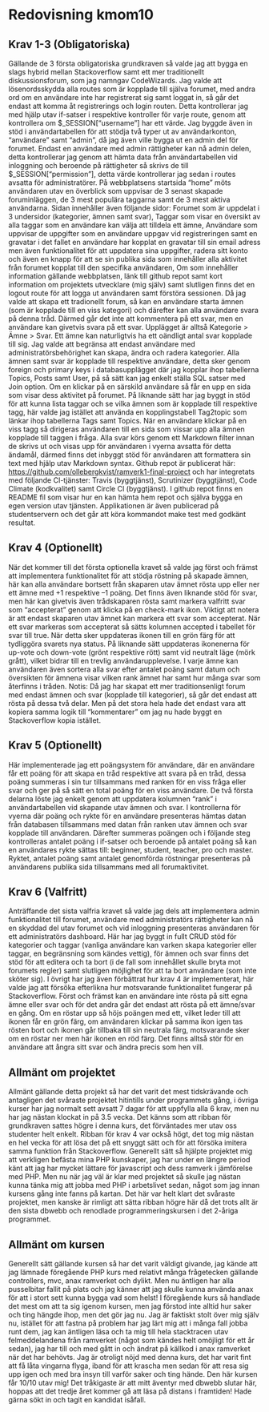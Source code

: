 ---
---

# Redovisning kmom10

## Krav 1-3 (Obligatoriska)

Gällande de 3 första obligatoriska grundkraven så valde jag att bygga en slags hybrid mellan Stackoverflow samt ett mer traditionellt diskussionsforum, som jag namngav CodeWizards. Jag valde att lösenordsskydda alla routes som är kopplade till själva forumet, med andra ord om en användare inte har registrerat sig samt loggat in, så går det endast att komma åt registrerings och login routen. Detta kontrollerar jag med hjälp utav if-satser i respektive kontroller för varje route, genom att kontrollera om $\_SESSION[“username”] har ett värde. Jag byggde även in stöd i användartabellen för att stödja två typer ut av användarkonton, “användare” samt “admin”, då jag även ville bygga ut en admin del för forumet. Endast en användare med admin rättigheter kan nå admin delen, detta kontrollerar jag genom att hämta data från användartabellen vid inloggning och beroende på rättigheter så skrivs de till $\_SESSION[“permission”], detta värde kontrollerar jag sedan i routes avsatta för administratörer.
På webbplatsens startsida “home” möts användaren utav en överblick som uppvisar de 3 senast skapade foruminläggen, de 3 mest populära taggarna samt de 3 mest aktiva användarna. Sidan innehåller även följande sidor: Forumet som är uppdelat i 3 undersidor (kategorier, ämnen samt svar), Taggar som visar en översikt av alla taggar som en användare kan välja att tilldela ett ämne, Användare som uppvisar de uppgifter som en användare uppgav vid registreringen samt en gravatar i det fallet en användare har kopplat en gravatar till sin email adress men även funktionalitet för att uppdatera sina uppgifter, radera sitt konto och även en knapp för att se sin publika sida som innehåller alla aktivitet från forumet kopplat till den specifika användaren, Om som innehåller information gällande webbplatsen, länk till github repot samt kort information om projektets utvecklare (mig själv) samt slutligen finns det en logout route för att logga ut användaren samt förstöra sessionen.
Då jag valde att skapa ett tradionellt forum, så kan en användare starta ämnen (som är kopplade till en viss kategori) och därefter kan alla användare svara på denna tråd. Därmed går det inte att kommentera på ett svar, men en användare kan givetvis svara på ett svar. Upplägget är alltså Kategorie > Ämne > Svar. Ett ämne kan naturligtvis ha ett oändligt antal svar kopplade till sig. Jag valde att begränsa att endast användare med administratörsbehörighet kan skapa, ändra och radera kategorier. Alla ämnen samt svar är kopplade till respektive användare, detta sker genom foreign och primary keys i databasupplägget där jag kopplar ihop tabellerna Topics, Posts samt User, på så sätt kan jag enkelt ställa SQL satser med Join option. Om en klickar på en särskild användare så får en upp en sida som visar dess aktivitet på forumet.
På liknande sätt har jag byggt in stöd för att kunna lista taggar och se vilka ämnen som är kopplade till respektive tagg, här valde jag istället att använda en kopplingstabell Tag2topic som länkar ihop tabellerna Tags samt Topics. När en användare klickar på en viss tagg så dirigeras användaren till en sida som vissar upp alla ämnen kopplade till taggen i fråga.
Alla svar körs genom ett Markdown filter innan de skrivs ut och visas upp för användaren i vyerna avsatta för detta ändamål, därmed finns det inbyggt stöd för användaren att formattera sin text med hjälp utav Markdown syntax.
Github repot är publicerat här: https://github.com/ollebergkvist/ramverk1-final-project och har integretats med följande CI-tjänster: Travis (byggtjänst), Scrutinizer (byggtjänst), Code Climate (kodkvalitet) samt Circle CI (byggtjänst). I github repot finns en README fil som visar hur en kan hämta hem repot och själva bygga en egen version utav tjänsten. Applikationen är även publicerad på studentservern och det går att köra kommandot make test med godkänt resultat.

## Krav 4 (Optionellt)

När det kommer till det första optionella kravet så valde jag först och främst att implementera funktionalitet för att stödja röstning på skapade ämnen, här kan alla användare bortsett från skaparen utav ämnet rösta upp eller ner ett ämne med +1 respektive –1 poäng. Det finns även liknande stöd för svar, men här kan givetvis även trådskaparen rösta samt markera valfritt svar som “accepterat” genom att klicka på en check-mark ikon. Viktigt att notera är att endast skaparen utav ämnet kan markera ett svar som accepterat. När ett svar markeras som accepterat så sätts kolumnen accepted i tabellet för svar till true. När detta sker uppdateras ikonen till en grön färg för att tydliggöra svarets nya status. På liknande sätt uppdateras ikonenerna för up-vote och down-vote (grönt respektive rött) samt vid neutralt läge (mörk grått), vilket bidrar till en trevlig användarupplevelse.
I varje ämne kan användaren även sortera alla svar efter antalet poäng samt datum och översikten för ämnena visar vilken rank ämnet har samt hur många svar som återfinns i tråden.
Notis: Då jag har skapat ett mer traditionsenligt forum med endast ämnen och svar (kopplade till kategorier), så går det endast att rösta på dessa två delar. Men på det stora hela hade det endast vara att kopiera samma logik till “kommentarer” om jag nu hade byggt en Stackoverflow kopia istället.

## Krav 5 (Optionellt)

Här implementerade jag ett poängsystem för användare, där en användare får ett poäng för att skapa en tråd respektive att svara på en tråd, dessa poäng summeras i sin tur tillsammans med ranken för en viss fråga eller svar och ger på så sätt en total poäng för en viss användare. De två första delarna löste jag enkelt genom att uppdatera kolumnen “rank” i användartabellen vid skapande utav ämnen och svar.
I kontrollerna för vyerna där poäng och rykte för en användare presenteras hämtas datan från databasen tillsammans med datan från ranken utav ämnen och svar kopplade till användaren. Därefter summeras poängen och i följande steg kontrolleras antalet poäng i if-satser och beroende på antalet poäng så kan en användares rykte sättas till: beginner, student, teacher, pro och master. Ryktet, antalet poäng samt antalet genomförda röstningar presenteras på användarens publika sida tillsammans med all forumaktivitet.

## Krav 6 (Valfritt)

Anträffande det sista valfria kravet så valde jag dels att implementera admin funktionalitet till forumet, användare med administratörs rättigheter kan nå en skyddad del utav forumet och vid inloggning presenteras användaren för ett administratörs dashboard. Här har jag byggt in fullt CRUD stöd för kategorier och taggar (vanliga användare kan varken skapa kategorier eller taggar, en begränsning som kändes vettig), för ämnen och svar finns det stöd för att editera och ta bort (i de fall som innehållet skulle bryta mot forumets regler) samt slutligen möjlighet för att ta bort användare (som inte sköter sig).
I övrigt har jag även förbättrat hur krav 4 är implementerat, här valde jag att försöka efterlikna hur motsvarande funktionalitet fungerar på Stackoverflow. Först och främst kan en användare inte rösta på sitt egna ämne eller svar och för det andra går det endast att rösta på ett ämne/svar en gång. Om en röstar upp så höjs poängen med ett, vilket leder till att ikonen får en grön färg, om användaren klickar på samma ikon igen tas rösten bort och ikonen går tillbaka till sin neutrala färg, motsvarande sker om en röstar ner men här ikonen en röd färg. Det finns alltså stör för en användare att ångra sitt svar och ändra precis som hen vill.

## Allmänt om projektet

Allmänt gällande detta projekt så har det varit det mest tidskrävande och antagligen det svåraste projektet hitintills under programmets gång, i övriga kurser har jag normalt sett avsatt 7 dagar för att uppfylla alla 6 krav, men nu har jag nästan klockat in på 3.5 vecka. Det känns som att ribban för grundkraven sattes högre i denna kurs, det förväntades mer utav oss studenter helt enkelt. Ribban för krav 4 var också högt, det tog mig nästan en hel vecka för att lösa det på ett snyggt sätt och för att försöka imitera samma funktion från Stackoverflow. Generellt sätt så hjälpte projektet mig att verkligen befästa mina PHP kunskaper, jag har under en längre period känt att jag har mycket lättare för javascript och dess ramverk i jämförelse med PHP. Men nu när jag väl är klar med projektet så skulle jag nästan kunna tänka mig att jobba med PHP i arbetslivet sedan, något som jag innan kursens gång inte fanns på kartan. Det här var helt klart det svåraste projektet, men kanske är rimligt att sätta ribban högre här då det trots allt är den sista dbwebb och renodlade programmeringskursen i det 2-åriga programmet.

## Allmänt om kursen

Generellt sätt gällande kursen så har det varit väldigt givande, jag kände att jag lämnade föregående PHP kurs med relativt många frågetecken gällande controllers, mvc, anax ramverket och dylikt. Men nu äntligen har alla pusselbitar fallit på plats och jag känner att jag skulle kunna använda anax för att i stort sett kunna bygga vad som helst! I föregående kurs så handlade det mest om att ta sig igenom kursen, men jag förstod inte alltid hur saker och ting hängde ihop, men det gör jag nu. Jag är faktiskt stolt över mig själv nu, istället för att fastna på problem har jag lärt mig att i många fall jobba runt dem, jag kan äntligen läsa och ta mig till hela stacktracen utav felmeddelandena från ramverket (något som kändes helt omöjligt för ett år sedan), jag har till och med gått in och ändrat på källkod i anax ramverket när det har behövts. Jag är otroligt nöjd med denna kurs, det har varit fint att få låta vingarna flyga, iband för att krascha men sedan för att resa sig upp igen och med bra insyn till varför saker och ting hände. Den här kursen får 10/10 utav mig! Det tråkigaste är att mitt äventyr med dbwebb slutar här, hoppas att det tredje året kommer gå att läsa på distans i framtiden! Hade gärna sökt in och tagit en kandidat isåfall.

